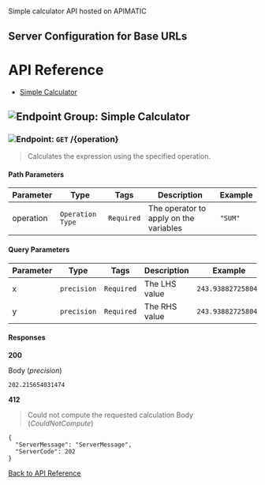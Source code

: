 # 

Simple calculator API hosted on APIMATIC



## Server Configuration for Base URLs







# <a name="api_reference"></a>API Reference

* [Simple Calculator](#simple_calculator)

## <a name="simple_calculator"></a>![Endpoint Group: ](https://apidocs.io/img/class.png "Simple Calculator") Simple Calculator


### <a name="calculate"></a>![Endpoint: ](https://apidocs.io/img/method.png "Calculate") `GET` /{operation}

> Calculates the expression using the specified operation.



#### Path Parameters
| Parameter | Type | Tags | Description | Example |
|-----------|------| ---- |-------------| ------- |
| operation | `Operation Type` |  ``` Required ```  | The operator to apply on the variables | `"SUM"` | 

#### Query Parameters
| Parameter | Type | Tags | Description | Example |
|-----------|------| ---- |-------------| ------- |
| x | `precision` |  ``` Required ```  | The LHS value | `243.938827258041` | 
| y | `precision` |  ``` Required ```  | The RHS value | `243.938827258041` | 

#### Responses
**200** 

Body (_precision_) 
```
202.215654031474
```


**412** 

> Could not compute the requested calculation
Body (_CouldNotCompute_) 
```
{
  "ServerMessage": "ServerMessage",
  "ServerCode": 202
}
```


[Back to API Reference](#api_reference)

